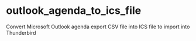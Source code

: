 # outlook_agenda_to_ics_file
Convert Microsoft Outlook agenda export CSV file into ICS file to import into Thunderbird

